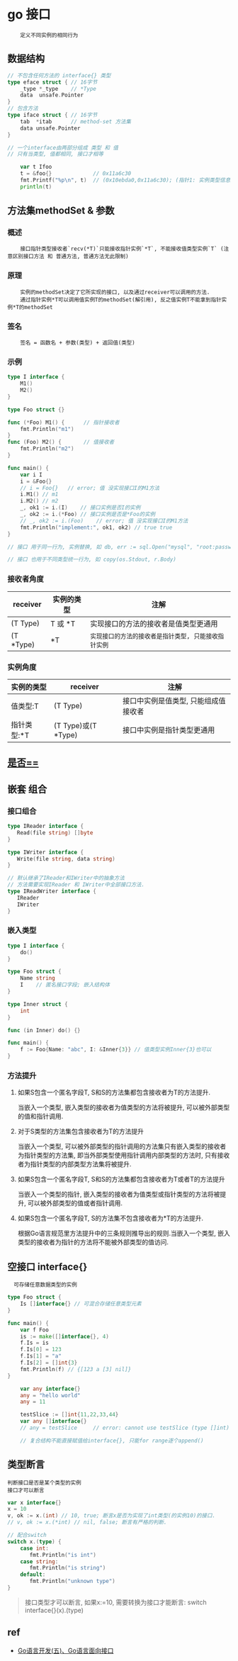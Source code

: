 # go 接口

        定义不同实例的相同行为

## 数据结构

```go
// 不包含任何方法的 interface{} 类型
type eface struct { // 16字节
    _type *_type    // *Type
    data  unsafe.Pointer
}
// 包含方法
type iface struct { // 16字节
    tab  *itab      // method-set 方法集
    data unsafe.Pointer
}

// 一个interface由两部分组成 类型 和 值
// 只有当类型, 值都相同, 接口才相等
```

```go
	var t Ifoo
	t = &foo{}             // 0x11a6c30
	fmt.Printf("%p\n", t)  // (0x10ebda0,0x11a6c30); (指针1: 实例类型信息+方法集; 指针2: 实例&foo{})
	println(t)
```

## 方法集methodSet & 参数

### 概述

        接口指针类型接收者`recv(*T)`只能接收指针实例`*T`, 不能接收值类型实例`T` (注意区别接口方法 和 普通方法, 普通方法无此限制)

### 原理

        实例的methodSet决定了它所实现的接口, 以及通过receiver可以调用的方法.  
        通过指针实例*T可以调用值实例T的methodSet(解引用), 反之值实例T不能拿到指针实例*T的methodSet

### 签名

        签名 = 函数名 + 参数(类型) + 返回值(类型)

### 示例

```go
type I interface {
	M1()
	M2()
}

type Foo struct {}

func (*Foo) M1() {      // 指针接收者
	fmt.Println("m1")
}
func (Foo) M2() {       // 值接收者
	fmt.Println("m2")
}

func main() {
	var i I
	i = &Foo{}
	// i = Foo{}   // error; 值 没实现接口I的M1方法
	i.M1() // m1
	i.M2() // m2
	_, ok1 := i.(I)    // 接口实例是否I的实例
	_, ok2 := i.(*Foo) // 接口实例是否是*Foo的实例
	// _, ok2 := i.(Foo)    // error; 值 没实现接口I的M1方法
	fmt.Println("implement:", ok1, ok2) // true true
}

// 接口 用于同一行为, 实例替换, 如 db, err := sql.Open("mysql", "root:password@tcp(127.0.0.1:3306)") // mysql可换成sqllite, postgresql, oralce  

// 接口 也用于不同类型统一行为, 如 copy(os.Stdout, r.Body)  
```

### 接收者角度

| receiver  | 实例的类型 | 注解                                                    |
| --------- | ---------- | ------------------------------------------------------- |
| (T Type)  | T 或 *T    | 实现接口的方法的接收者是值类型更通用                   |
| (T \*Type) | *T         | `实现接口的方法的接收者是指针类型, 只能接收指针实例` |

### 实例角度

| 实例的类型  | receiver            | 注解                                 |
| ----------- | ------------------- | ------------------------------------ |
| 值类型:T    | (T Type)            | 接口中实例是值类型, 只能组成值接收者 |
| 指针类型:\*T | (T Type)或(T *Type) | 接口中实例是指针类型更通用           |

## [是否==](go-type-compare.md#interface)

## 嵌套 组合

### 接口组合

```go
type IReader interface {
   Read(file string) []byte
}

type IWriter interface {
   Write(file string, data string)
}

// 默认继承了IReader和IWriter中的抽象方法
// 方法需要实现IReader 和 IWriter中全部接口方法.
type IReadWriter interface {
   IReader
   IWriter
}
```

### 嵌入类型

```go
type I interface {
    do()
}

type Foo struct {
    Name string
    I    // 匿名接口字段; 嵌入结构体
}

type Inner struct {
    int
}

func (in Inner) do() {}

func main() {
    f := Foo{Name: "abc", I: &Inner{3}} // 值类型实例Inner{3}也可以
}
```

### 方法提升

1. 如果S包含一个匿名字段T, S和S的方法集都包含接收者为T的方法提升.

   当嵌入一个类型, 嵌入类型的接收者为值类型的方法将被提升, 可以被外部类型的值和指针调用.

2. 对于S类型的方法集包含接收者为T的方法提升

   当嵌入一个类型, 可以被外部类型的指针调用的方法集只有嵌入类型的接收者为指针类型的方法集, 即当外部类型使用指针调用内部类型的方法时, 只有接收者为指针类型的内部类型方法集将被提升.

3. 如果S包含一个匿名字段T, S和S的方法集都包含接收者为T或者T的方法提升

   当嵌入一个类型的指针, 嵌入类型的接收者为值类型或指针类型的方法将被提升, 可以被外部类型的值或者指针调用.

4. 如果S包含一个匿名字段T, S的方法集不包含接收者为*T的方法提升.

   根据Go语言规范里方法提升中的三条规则推导出的规则.当嵌入一个类型, 嵌入类型的接收者为指针的方法将不能被外部类型的值访问.

## 空接口 interface{}

      可存储任意数据类型的实例

```go
type Foo struct {
    Is []interface{} // 可混合存储任意类型元素
}

func main() {
    var f Foo
    is := make([]interface{}, 4)
    f.Is = is
    f.Is[0] = 123
    f.Is[1] = "a"
    f.Is[2] = []int{3}
    fmt.Println(f) // {[123 a [3] nil]}
}
```

```go
	var any interface{}
	any = "hello world"
	any = 11
```

```go
	testSlice := []int{11,22,33,44}
	var any []interface{}
	// any = testSlice     // error: cannot use testSlice (type []int) as type []interface {} in assignment

    // 复合结构不能直接赋值给interface{}, 只能for range逐个append()
```

## 类型断言

    判断接口是否是某个类型的实例
    接口才可以断言

```go
var x interface{}
x = 10
v, ok := x.(int) // 10, true; 断言x是否为实现了int类型(的实例10)的接口.
// v, ok := x.(*int) // nil, false; 断言有严格的判断.

// 配合switch
switch x.(type) {
    case int:
       fmt.Println("is int")
    case string:
       fmt.Println("is string")
    default:
       fmt.Println("unknown type")
}
```

> 接口类型才可以断言, 如果x:=10, 需要转换为接口才能断言: switch interface{}(x).(type)

## ref

- [Go语言开发(五)、Go语言面向接口](https://blog.51cto.com/9291927/2130244)

